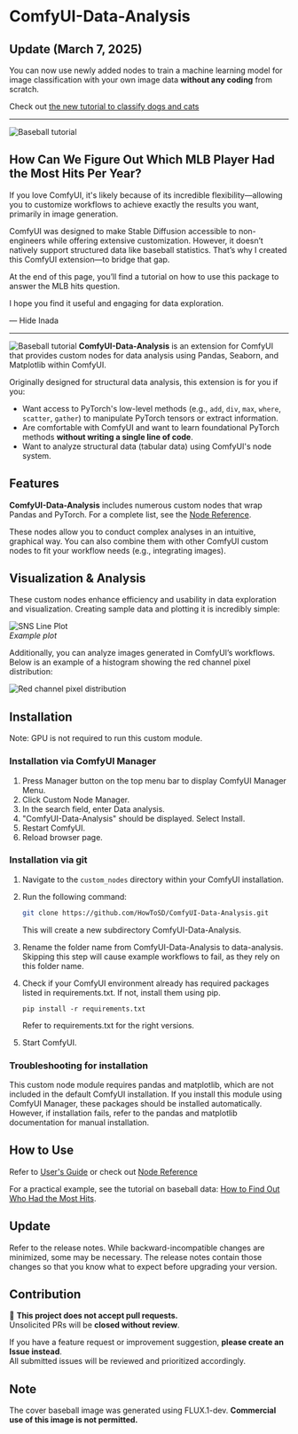 # ComfyUI-Data-Analysis
## Update (March 7, 2025)
You can now use newly added nodes to train a machine learning model for image classification with your own image data **without any coding** from scratch.

Check out [the new tutorial to classify dogs and cats](docs/dog_cat_classification_model_training.md)

---
![Baseball tutorial](docs/images/baseball_question.jpg)
## How Can We Figure Out Which MLB Player Had the Most Hits Per Year?

If you love ComfyUI, it's likely because of its incredible flexibility—allowing you to customize workflows to achieve exactly the results you want, primarily in image generation.  

ComfyUI was designed to make Stable Diffusion accessible to non-engineers while offering extensive customization. However, it doesn’t natively support structured data like baseball statistics. That’s why I created this ComfyUI extension—to bridge that gap.  

At the end of this page, you’ll find a tutorial on how to use this package to answer the MLB hits question.  

I hope you find it useful and engaging for data exploration.

— Hide Inada  

<hr>

![Baseball tutorial](docs/images/baseball_final.png)
**ComfyUI-Data-Analysis** is an extension for ComfyUI that provides custom nodes for data analysis using Pandas, Seaborn, and Matplotlib within ComfyUI.

Originally designed for structural data analysis, this extension is for you if you:
- Want access to PyTorch's low-level methods (e.g., `add`, `div`, `max`, `where`, `scatter`, `gather`) to manipulate PyTorch tensors or extract information.
- Are comfortable with ComfyUI and want to learn foundational PyTorch methods **without writing a single line of code**.
- Want to analyze structural data (tabular data) using ComfyUI's node system.

## Features

**ComfyUI-Data-Analysis** includes numerous custom nodes that wrap Pandas and PyTorch.
For a complete list, see the [Node Reference](docs/reference/node_reference.md).

These nodes allow you to conduct complex analyses in an intuitive, graphical way. You can also combine them with other ComfyUI custom nodes to fit your workflow needs (e.g., integrating images).

## Visualization & Analysis

These custom nodes enhance efficiency and usability in data exploration and visualization. Creating sample data and plotting it is incredibly simple:

![SNS Line Plot](docs/images/sns_line.png)  
*Example plot*

Additionally, you can analyze images generated in ComfyUI’s workflows. Below is an example of a histogram showing the red channel pixel distribution:

![Red channel pixel distribution](docs/images/red_pixel_distribution.png)

## Installation
Note: GPU is not required to run this custom module.

### Installation via ComfyUI Manager
1. Press Manager button on the top menu bar to display ComfyUI Manager Menu.
2. Click Custom Node Manager.
3. In the search field, enter Data analysis.
4. "ComfyUI-Data-Analysis" should be displayed. Select Install.
5. Restart ComfyUI.
6. Reload browser page.

### Installation via git
1. Navigate to the `custom_nodes` directory within your ComfyUI installation.
2. Run the following command:

    ```bash
    git clone https://github.com/HowToSD/ComfyUI-Data-Analysis.git
    ```
    This will create a new subdirectory ComfyUI-Data-Analysis.
3. Rename the folder name from ComfyUI-Data-Analysis to data-analysis.
   Skipping this step will cause example workflows to fail, as they rely on this folder name.
4. Check if your ComfyUI environment already has required packages listed in requirements.txt. If not, install them using pip.
   ```
   pip install -r requirements.txt
   ```
   Refer to requirements.txt for the right versions.
5. Start ComfyUI.

### Troubleshooting for installation
This custom node module requires pandas and matplotlib, which are not included in the default ComfyUI installation. If you install this module using ComfyUI Manager, these packages should be installed automatically. However, if installation fails, refer to the pandas and matplotlib documentation for manual installation.

## How to Use
Refer to [User's Guide](docs/ug.md) or check out [Node Reference](docs/reference/node_reference.md)

For a practical example, see the tutorial on baseball data: [How to Find Out Who Had the Most Hits](docs/baseball_example1.md).

## Update
Refer to the release notes. While backward-incompatible changes are minimized, some may be necessary. The release notes contain those changes so that you know what to expect before upgrading your version.

## Contribution
🚫 **This project does not accept pull requests.**  
Unsolicited PRs will be **closed without review**.  

If you have a feature request or improvement suggestion, **please create an Issue instead**.  
All submitted issues will be reviewed and prioritized accordingly.

## Note  
The cover baseball image was generated using FLUX.1-dev. **Commercial use of this image is not permitted.**